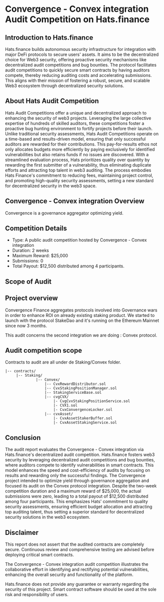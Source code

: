 # **Convergence - Convex integration Audit Competition on Hats.finance** 


## Introduction to Hats.finance


Hats.finance builds autonomous security infrastructure for integration with major DeFi protocols to secure users' assets. 
It aims to be the decentralized choice for Web3 security, offering proactive security mechanisms like decentralized audit competitions and bug bounties. 
The protocol facilitates audit competitions to quickly secure smart contracts by having auditors compete, thereby reducing auditing costs and accelerating submissions. 
This aligns with their mission of fostering a robust, secure, and scalable Web3 ecosystem through decentralized security solutions​.

## About Hats Audit Competition


Hats Audit Competitions offer a unique and decentralized approach to enhancing the security of web3 projects. Leveraging the large collective expertise of hundreds of skilled auditors, these competitions foster a proactive bug hunting environment to fortify projects before their launch. Unlike traditional security assessments, Hats Audit Competitions operate on a time-based and results-driven model, ensuring that only successful auditors are rewarded for their contributions. This pay-for-results ethos not only allocates budgets more efficiently by paying exclusively for identified vulnerabilities but also retains funds if no issues are discovered. With a streamlined evaluation process, Hats prioritizes quality over quantity by rewarding the first submitter of a vulnerability, thus eliminating duplicate efforts and attracting top talent in web3 auditing. The process embodies Hats Finance's commitment to reducing fees, maintaining project control, and promoting high-quality security assessments, setting a new standard for decentralized security in the web3 space​​.

## Convergence - Convex integration Overview

Convergence is a governance aggregator optimizing yield. 

## Competition Details


- Type: A public audit competition hosted by Convergence - Convex integration
- Duration: 2 weeks
- Maximum Reward: $25,000
- Submissions: 0
- Total Payout: $12,500 distributed among 4 participants.

## Scope of Audit

## Project overview

Convergence Finance aggregates protocols involved into Governance wars in order to enhance ROI on already existing staking product. We started to launch with the protocol StakeDao and it's running on the Ethereum Mainnet since now 3 months.

This audit concerns the second integration we are doing : Convex protocol.

## Audit competition scope

Contracts to audit are all under de Staking/Convex folder.

```
|-- contracts/
     |-- Staking/
              |-- Convex/
                  |-- CvxRewardDistributor.sol
                  |-- CvxStakingPositionManager.sol   
                  |-- StakingServiceBase.sol
                  |-- cvgCVX/
                      |- CvgCvxStakingPositionService.sol
                      |- CVX1.sol
                      |- CvxConvergenceLocker.sol
                  |-- cvxAsset/
                      |- CvxAssetStakerBuffer.sol
                      |- CvxAssetStakingService.sol
```



## Conclusion

The audit report evaluates the Convergence - Convex integration via Hats.finance's decentralized audit competition. Hats.finance fosters web3 security by leveraging decentralized audit competitions and bug bounties, where auditors compete to identify vulnerabilities in smart contracts. This model enhances the speed and cost-efficiency of audits by focusing on results and rewarding only the successful findings. The Convergence project intended to optimize yield through governance aggregation and focused its audit on the Convex protocol integration. Despite the two-week competition duration and a maximum reward of $25,000, the actual submissions were zero, leading to a total payout of $12,500 distributed among four participants. This emphasizes Hats' commitment to quality security assessments, ensuring efficient budget allocation and attracting top auditing talent, thus setting a superior standard for decentralized security solutions in the web3 ecosystem.

## Disclaimer


This report does not assert that the audited contracts are completely secure. Continuous review and comprehensive testing are advised before deploying critical smart contracts.


The Convergence - Convex integration audit competition illustrates the collaborative effort in identifying and rectifying potential vulnerabilities, enhancing the overall security and functionality of the platform.


Hats.finance does not provide any guarantee or warranty regarding the security of this project. Smart contract software should be used at the sole risk and responsibility of users.

